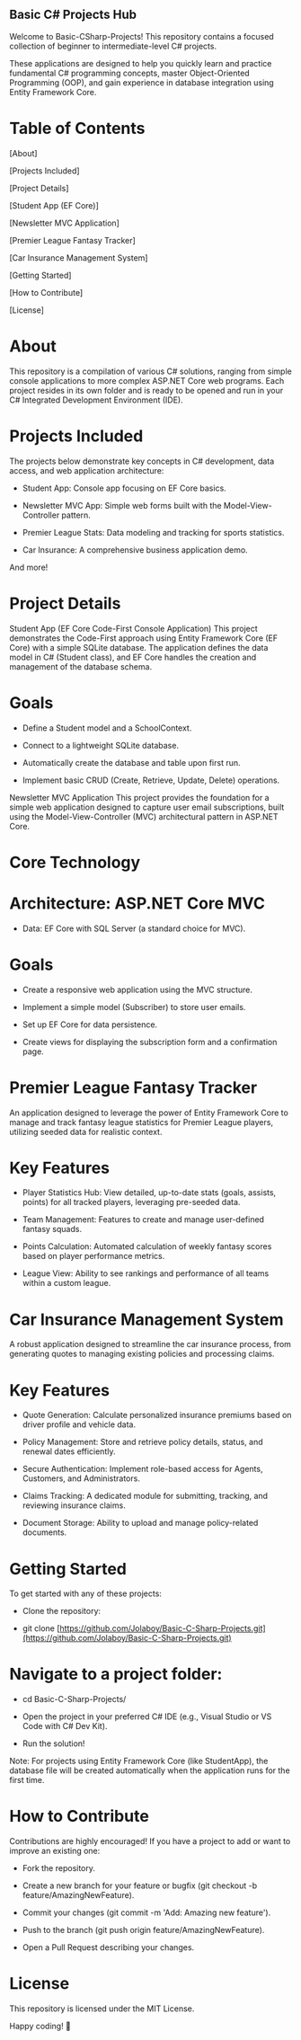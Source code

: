## Basic C# Projects Hub
Welcome to Basic-CSharp-Projects! This repository contains a focused collection of beginner to intermediate-level C# projects.

These applications are designed to help you quickly learn and practice fundamental C# programming concepts, master Object-Oriented Programming (OOP), and gain experience in database integration using Entity Framework Core.

# Table of Contents
[About]

[Projects Included]

[Project Details]

[Student App (EF Core)]

[Newsletter MVC Application]

[Premier League Fantasy Tracker]

[Car Insurance Management System]

[Getting Started]

[How to Contribute]

[License]

# About
This repository is a compilation of various C# solutions, ranging from simple console applications to more complex ASP.NET Core web programs. Each project resides in its own folder and is ready to be opened and run in your C# Integrated Development Environment (IDE).

# Projects Included
The projects below demonstrate key concepts in C# development, data access, and web application architecture:

* Student App: Console app focusing on EF Core basics.

* Newsletter MVC App: Simple web forms built with the Model-View-Controller pattern.

* Premier League Stats: Data modeling and tracking for sports statistics.

* Car Insurance: A comprehensive business application demo.

And more!

# Project Details
Student App (EF Core Code-First Console Application)
This project demonstrates the Code-First approach using Entity Framework Core (EF Core) with a simple SQLite database. The application defines the data model in C# (Student class), and EF Core handles the creation and management of the database schema.

# Goals
* Define a Student model and a SchoolContext.

* Connect to a lightweight SQLite database.

* Automatically create the database and table upon first run.

* Implement basic CRUD (Create, Retrieve, Update, Delete) operations.

Newsletter MVC Application
This project provides the foundation for a simple web application designed to capture user email subscriptions, built using the Model-View-Controller (MVC) architectural pattern in ASP.NET Core.

# Core Technology
# Architecture: ASP.NET Core MVC

* Data: EF Core with SQL Server (a standard choice for MVC).

# Goals
* Create a responsive web application using the MVC structure.

* Implement a simple model (Subscriber) to store user emails.

* Set up EF Core for data persistence.

* Create views for displaying the subscription form and a confirmation page.

# Premier League Fantasy Tracker
An application designed to leverage the power of Entity Framework Core to manage and track fantasy league statistics for Premier League players, utilizing seeded data for realistic context.

# Key Features
* Player Statistics Hub: View detailed, up-to-date stats (goals, assists, points) for all tracked players, leveraging pre-seeded data.

* Team Management: Features to create and manage user-defined fantasy squads.

* Points Calculation: Automated calculation of weekly fantasy scores based on player performance metrics.

* League View: Ability to see rankings and performance of all teams within a custom league.

# Car Insurance Management System
A robust application designed to streamline the car insurance process, from generating quotes to managing existing policies and processing claims.

# Key Features
* Quote Generation: Calculate personalized insurance premiums based on driver profile and vehicle data.

* Policy Management: Store and retrieve policy details, status, and renewal dates efficiently.

* Secure Authentication: Implement role-based access for Agents, Customers, and Administrators.

* Claims Tracking: A dedicated module for submitting, tracking, and reviewing insurance claims.

* Document Storage: Ability to upload and manage policy-related documents.

# Getting Started
To get started with any of these projects:

* Clone the repository:

* git clone [https://github.com/Jolaboy/Basic-C-Sharp-Projects.git](https://github.com/Jolaboy/Basic-C-Sharp-Projects.git)

# Navigate to a project folder:

* cd Basic-C-Sharp-Projects/<ProjectName>

* Open the project in your preferred C# IDE (e.g., Visual Studio or VS Code with C# Dev Kit).

* Run the solution!

Note: For projects using Entity Framework Core (like StudentApp), the database file will be created automatically when the application runs for the first time.

# How to Contribute
Contributions are highly encouraged! If you have a project to add or want to improve an existing one:

* Fork the repository.

* Create a new branch for your feature or bugfix (git checkout -b feature/AmazingNewFeature).

* Commit your changes (git commit -m 'Add: Amazing new feature').

* Push to the branch (git push origin feature/AmazingNewFeature).

* Open a Pull Request describing your changes.

# License
This repository is licensed under the MIT License.

Happy coding! 🚀










